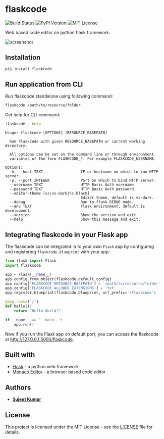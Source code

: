 # flaskcode

[![Build Status](https://travis-ci.org/sujeetkv/flaskcode.svg?branch=master)](https://travis-ci.org/sujeetkv/flaskcode)
[![PyPI Version](https://img.shields.io/pypi/v/flaskcode.svg)](https://pypi.org/project/flaskcode)
[![MIT License](https://img.shields.io/github/license/sujeetkv/flaskcode.svg)](https://github.com/sujeetkv/flaskcode/blob/master/LICENSE)

Web based code editor on python flask framework.

![screenshot](https://user-images.githubusercontent.com/17122995/92307134-bc8f9e00-efb1-11ea-93c3-49aa6c52cca3.png)


## Installation

```bash
pip install flaskcode
```


## Run application from CLI

Run flaskcode standalone using following command:

```bash
flaskcode /path/to/resource/folder
```

Get help for CLI command:

```bash
flaskcode --help
```

```
Usage: flaskcode [OPTIONS] [RESOURCE_BASEPATH]

  Run FlaskCode with given RESOURCE_BASEPATH or current working directory.

  All options can be set on the command line or through environment
  variables of the form FLASKCODE_*. For example FLASKCODE_USERNAME.

Options:
  -h, --host TEXT                 IP or hostname on which to run HTTP server.
  -p, --port INTEGER              Port on which to bind HTTP server.
  --username TEXT                 HTTP Basic Auth username.
  --password TEXT                 HTTP Basic Auth password.
  --editor-theme [vs|vs-dark|hc-black]
                                  Editor theme, default is vs-dark.
  --debug                         Run in flask DEBUG mode.
  --env TEXT                      Flask environment, default is development.
  --version                       Show the version and exit.
  --help                          Show this message and exit.
```


## Integrating flaskcode in your Flask app

The flaskcode can be integrated in to your own `Flask` app by configuring and registering `flaskcode.blueprint` with your app:

```python
from flask import Flask
import flaskcode

app = Flask(__name__)
app.config.from_object(flaskcode.default_config)
app.config['FLASKCODE_RESOURCE_BASEPATH'] = '/path/to/resource/folder'
app.config['FLASKCODE_ALLOWED_EXTENSIONS'] = 'txt'
app.register_blueprint(flaskcode.blueprint, url_prefix='/flaskcode')

@app.route('/')
def hello():
    return "Hello World!"

if __name__ == '__main__':
    app.run()
```

Now if you run the Flask app on default port, you can access the flaskcode at http://127.0.0.1:5000/flaskcode.


## Built with

* [Flask](http://flask.pocoo.org) - a python web framework
* [Monaco Editor](https://microsoft.github.io/monaco-editor) - a browser based code editor


## Authors

* [**Sujeet Kumar**](https://github.com/sujeetkv)


## License

This project is licensed under the MIT License - see the [LICENSE](https://github.com/sujeetkv/flaskcode/blob/master/LICENSE) file for details.
